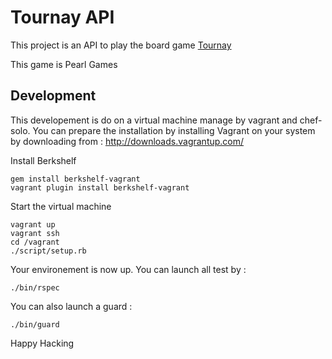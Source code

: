 # Tournay API #

This project is an API to play the board game [Tournay](http://boardgamegeek.com/boardgame/105037/tournay)

This game is Pearl Games

## Development ##

This developement is do on a virtual machine manage by vagrant and
chef-solo. You can prepare the installation by installing Vagrant on
your system by downloading from : http://downloads.vagrantup.com/

Install Berkshelf

```
gem install berkshelf-vagrant
vagrant plugin install berkshelf-vagrant
```

Start the virtual machine
```
vagrant up
vagrant ssh
cd /vagrant
./script/setup.rb
```

Your environement is now up. You can launch all test by :

```
./bin/rspec
```

You can also launch a guard :

```
./bin/guard
```


Happy Hacking
